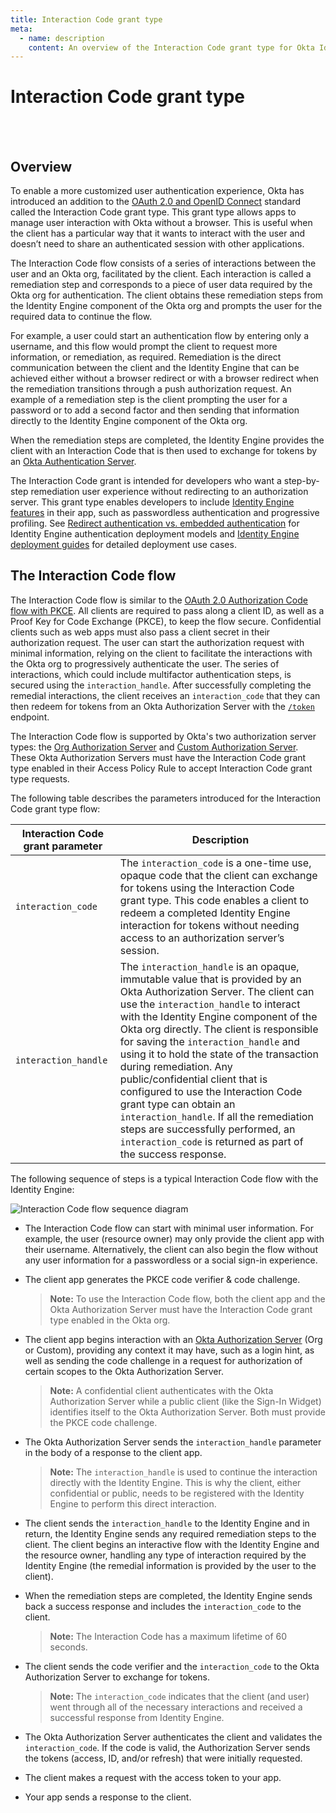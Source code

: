 ```yaml
---
title: Interaction Code grant type
meta:
  - name: description
    content: An overview of the Interaction Code grant type for Okta Identity Engine.
---
```


# Interaction Code grant type

<ApiLifecycle access="ie" /><br>
<ApiLifecycle access="Limited GA" /><br>

## Overview

To enable a more customized user authentication experience, Okta has introduced an addition to the [OAuth 2.0 and OpenID Connect](/docs/concepts/oauth-openid) standard called the Interaction Code grant type. This grant type allows apps to manage user interaction with Okta without a browser. This is useful when the client has a particular way that it wants to interact with the user and doesn’t need to share an authenticated session with other applications.

The Interaction Code flow consists of a series of interactions between the user and an Okta org, facilitated by the client. Each interaction is called a remediation step and corresponds to a piece of user data required by the Okta org for authentication. The client obtains these remediation steps from the Identity Engine component of the Okta org and prompts the user for the required data to continue the flow.

For example, a user could start an authentication flow by entering only a username, and this flow would prompt the client to request more information, or remediation, as required. Remediation is the direct communication between the client and the Identity Engine that can be achieved either without a browser redirect or with a browser redirect when the remediation transitions through a push authorization request. An example of a remediation step is the client prompting the user for a password or to add a second factor and then sending that information directly to the Identity Engine component of the Okta org.

When the remediation steps are completed, the Identity Engine provides the client with an Interaction Code that is then used to exchange for tokens by an [Okta Authentication Server](/docs/concepts/auth-servers/).

The Interaction Code grant is intended for developers who want a step-by-step remediation user experience without redirecting to an authorization server. This grant type enables developers to include [Identity Engine features](https://help.okta.com/en/oie/okta_help_CSH.htm#csh-features) in their app, such as passwordless authentication and progressive profiling. See [Redirect authentication vs. embedded authentication](/docs/concepts/redirect-vs-embedded/) for Identity Engine authentication deployment models and [Identity Engine deployment guides](/docs/guides/oie-intro/) for detailed deployment use cases.

## The Interaction Code flow

The Interaction Code flow is similar to the [OAuth 2.0 Authorization Code flow with PKCE](/docs/concepts/oauth-openid/#authorization-code-flow-with-pkce). All clients are required to pass along a client ID, as well as a Proof Key for Code Exchange (PKCE), to keep the flow secure. Confidential clients such as web apps must also pass a client secret in their authorization request. The user can start the authorization request with minimal information, relying on the client to facilitate the interactions with the Okta org to progressively authenticate the user. The series of interactions, which could include multifactor authentication steps, is secured using the `interaction_handle`. After successfully completing the remedial interactions, the client receives an `interaction_code` that they can then redeem for tokens from an Okta Authorization Server with the [`/token`](/docs/reference/api/oidc/#token) endpoint.

The Interaction Code flow is supported by Okta's two authorization server types: the [Org Authorization Server](/docs/concepts/auth-servers/#org-authorization-server) and [Custom Authorization Server](/docs/concepts/auth-servers/#custom-authorization-server). These Okta Authorization Servers must have the Interaction Code grant type enabled in their Access Policy Rule to accept Interaction Code grant type requests.

The following table describes the parameters introduced for the Interaction Code grant type flow:

| Interaction Code grant parameter           | Description   |
| --------------------------------           | -----------   |
| `interaction_code` |  The `interaction_code` is a one-time use, opaque code that the client can exchange for tokens using the Interaction Code grant type. This code enables a client to redeem a completed Identity Engine interaction for tokens without needing access to an authorization server’s session. |
| `interaction_handle` | The `interaction_handle` is an opaque, immutable value that is provided by an Okta Authorization Server. The client can use the `interaction_handle` to interact with the Identity Engine component of the Okta org directly. The client is responsible for saving the `interaction_handle` and using it to hold the state of the transaction during remediation. Any public/confidential client that is configured to use the Interaction Code grant type can obtain an `interaction_handle`. If all the remediation steps are successfully performed, an `interaction_code` is returned as part of the success response.            |

The following sequence of steps is a typical Interaction Code flow with the Identity Engine:

<!--
See http://www.plantuml.com/plantuml/uml/

@startuml
skinparam monochrome true
actor "Resource Owner (User)" as user
participant "Client" as client
participant "Authorization Server (Okta)" as okta
participant "Identity Engine (Okta)" as oie
participant "Resource Server (Your App)" as app

user -> client: Start auth with user info
client -> client: Generate PKCE code verifier & challenge
client -> okta: Authorization request w/ code_challenge, client ID, scopes, and user info
okta -> okta: Remediation required
okta -> client: Sends interaction_handle in response (for required interaction)
user <-> client: Remedial interaction
client <-> oie: Remedial interaction w/ interaction_handle
note right: Possible multiple remedial steps required
user <-> client: Remedial interaction
client -> oie: Remedial interaction w/ interaction_handle
oie -> oie: Remedial steps completed
oie -> client: Send interaction_code in response
client -> okta: Send interaction_code, client ID, code_verifier to /token
okta -> okta: Evaluates PKCE code
okta -> client: Access token (and optionally refresh token)
client -> app: Request with access token
app -> client: Response
@enduml

 -->

![Interaction Code flow sequence diagram](/img/authorization/interaction-code-grant-flow.png)

* The Interaction Code flow can start with minimal user information. For example, the user (resource owner) may only provide the client app with their username. Alternatively, the client can also begin the flow without any user information for a passwordless or a social sign-in experience.

* The client app generates the PKCE code verifier & code challenge.

  > **Note:** To use the Interaction Code flow, both the client app and the Okta Authorization Server must have the Interaction Code grant type enabled in the Okta org.

* The client app begins interaction with an [Okta Authorization Server](/docs/concepts/auth-servers/) (Org or Custom), providing any context it may have, such as a login hint, as well as sending the code challenge in a request for authorization of certain scopes to the Okta Authorization Server.

  > **Note:** A confidential client authenticates with the Okta Authorization Server while a public client (like the Sign-In Widget) identifies itself to the Okta Authorization Server. Both must provide the PKCE code challenge.

* The Okta Authorization Server sends the `interaction_handle` parameter in the body of a response to the client app.

  > **Note:** The `interaction_handle` is used to continue the interaction directly with the Identity Engine. This is why the client, either confidential or public, needs to be registered with the Identity Engine to perform this direct interaction.

* The client sends the `interaction_handle` to the Identity Engine and in return, the Identity Engine sends any required remediation steps to the client. The client begins an interactive flow with the Identity Engine and the resource owner, handling any type of interaction required by the Identity Engine (the remedial information is provided by the user to the client).

* When the remediation steps are completed, the Identity Engine sends back a success response and includes the `interaction_code` to the client.

  > **Note:** The Interaction Code has a maximum lifetime of 60 seconds.

* The client sends the code verifier and the `interaction_code` to the Okta Authorization Server to exchange for tokens.

  > **Note:** The `interaction_code` indicates that the client (and user) went through all of the necessary interactions and received a successful response from Identity Engine.

* The Okta Authorization Server authenticates the client and validates the `interaction_code`. If the code is valid, the Authorization Server sends the tokens (access, ID, and/or refresh) that were initially requested.

* The client makes a request with the access token to your app.

* Your app sends a response to the client.

